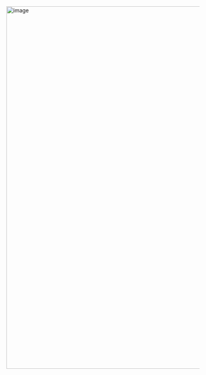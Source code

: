 <img width="1919" height="945" alt="image" src="https://github.com/user-attachments/assets/4dc4afbb-5d89-442b-94ed-747a087245a2" />

 

